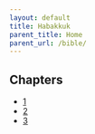 ```yaml
---
layout: default
title: Habakkuk
parent_title: Home
parent_url: /bible/
---
```


## Chapters

* [1](./1.md)
* [2](./2.md)
* [3](./3.md)

